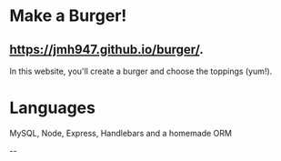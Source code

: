# **Make a Burger!**
https://jmh947.github.io/burger/.
---
In this website, you'll create a burger and choose the toppings (yum!). 

# **Languages**
MySQL, Node, Express, Handlebars and a homemade ORM 

--

